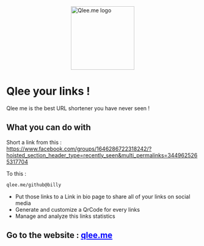 <a style="justify-content: center; display: flex;" href='https://qlee.me/' >
  <img src="https://qlee.me/favicon.ico" width="166px" alt="Qlee.me logo" />
</a>

# Qlee your links !

Qlee me is the best URL shortener you have never seen !

## What you can do with

Short a link from this :
https://www.facebook.com/groups/1646286722318242/?hoisted_section_header_type=recently_seen&multi_permalinks=3449625265317704

To this :

```bash
qlee.me/github@billy
```

- Put those links to a Link in bio page to share all of your links on social media
- Generate and customize a QrCode for every links
- Manage and analyze this links statistics

## Go to the website : <a style="color: blue;" href='https://qlee.me/'>qlee.me</a>

